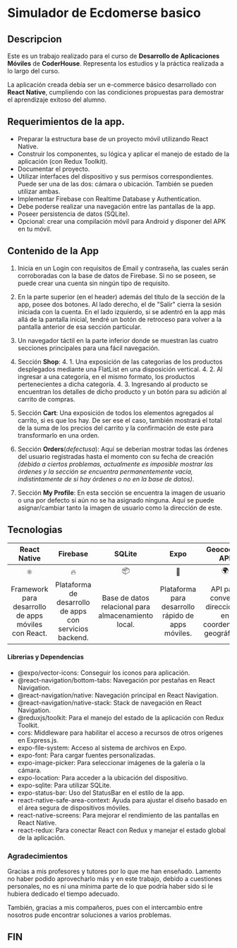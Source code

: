 # Simulador de Ecdomerse basico

## Descripcion
Este es un trabajo realizado para el curso de **Desarrollo de Aplicaciones Móviles** de **CoderHouse**. Representa los estudios y la práctica realizada a lo largo del curso.

La aplicación creada debía ser un e-commerce básico desarrollado con **React Native**, cumpliendo con las condiciones propuestas para demostrar el aprendizaje exitoso del alumno.



## Requerimientos de la app.

+ Preparar la estructura base de un proyecto móvil utilizando React Native.
+ Construir los componentes, su lógica y aplicar el manejo de estado de la aplicación (con Redux Toolkit).
+ Documentar el proyecto.
+ Utilizar interfaces del dispositivo y sus permisos correspondientes. Puede ser una de las dos: cámara o ubicación. También se pueden utilizar ambas.
+ Implementar Firebase con Realtime Database y Authentication.
+ Debe poderse realizar una navegación entre las pantallas de la app.
+ Poseer persistencia de datos (SQLite).
+ Opcional: crear una compilación móvil para Android y disponer del APK en tu móvil.

## Contenido de la App

1. Inicia en un Login con requisitos de Email y contraseña, las cuales serán corroboradas con la base de datos de Firebase. Si no se poseen, se puede crear una cuenta sin ningún tipo de requisito.

2. En la parte superior (en el header) además del título de la sección de la app, posee dos botones. Al lado derecho, el de "Salir" cierra la sesión iniciada con la cuenta. En el lado izquierdo, si se adentró en la app más allá de la pantalla inicial, tendré un botón de retroceso para volver a la pantalla anterior de esa sección particular.

3. Un navegador táctil en la parte inferior donde se muestran las cuatro secciones principales para una fácil navegación.

4. Sección **Shop**:
    4. 1. Una exposición de las categorías de los productos desplegados mediante una FlatList en una disposición vertical.
    4. 2. Al ingresar a una categoría, en el mismo formato, los productos pertenecientes a dicha categoría.
    4. 3. Ingresando al producto se encuentran los detalles de dicho producto y un botón para su adición al carrito de compras.

5. Sección **Cart**: 
    Una exposición de todos los elementos agregados al carrito, si es que los hay. De ser ese el caso, también mostrará el total de la suma de los precios del carrito y la confirmación de este para transformarlo en una orden.


6. Sección **Orders**(*defectusa*):
    Aquí se deberían mostrar todas las órdenes del usuario registradas hasta el momento con su fecha de creación *(debido a ciertos problemas, actualmente es imposible mostrar las órdenes y la sección se encuentra permanentemente vacía, indistintamente de si hay órdenes o no en la base de datos)*.


7. Sección **My Profile**:
    En esta sección se encuentra la imagen de usuario o una por defecto si aún no se ha asignado ninguna. Aquí se puede asignar/cambiar tanto la imagen de usuario como la dirección de este.


## Tecnologias


| React Native  | Firebase   | SQLite      | Expo    | Geocoding API |
|:-------------:|:----------:|:-----------:|:-------:|:-------------:|
| ⚛️             | 🔥         | 📦          | 📱      | 🌍            |
| Framework para desarrollo de apps móviles con React.             | Plataforma de desarrollo de apps con servicios backend.         |  Base de datos relacional para almacenamiento local.         | Plataforma para desarrollo rápido de apps móviles.      | API para convertir direcciones en coordenadas geográficas.            |


#### Librerias y Dependencias

- @expo/vector-icons: Conseguir los iconos para aplicación.
- @react-navigation/bottom-tabs: Navegación por pestañas en React Navigation.
- @react-navigation/native: Navegación principal en React Navigation.
- @react-navigation/native-stack: Stack de navegación en React Navigation.
- @reduxjs/toolkit: Para el manejo del estado de la aplicación con Redux Toolkit.
- cors: Middleware para habilitar el acceso a recursos de otros orígenes en Express.js.
- expo-file-system: Acceso al sistema de archivos en Expo.
- expo-font: Para cargar fuentes personalizadas.
- expo-image-picker: Para seleccionar imágenes de la galería o la cámara.
- expo-location: Para acceder a la ubicación del dispositivo.
- expo-sqlite: Para utilizar SQLite.
- expo-status-bar: Uso del StatusBar en el estilo de la app.
- react-native-safe-area-context: Ayuda para ajustar el diseño basado en el área segura de dispositivos móviles.
- react-native-screens: Para mejorar el rendimiento de las pantallas en React Native.
- react-redux: Para conectar React con Redux y manejar el estado global de la aplicación.


### Agradecimientos

Gracias a mis profesores y tutores por lo que me han enseñado. Lamento no haber podido aprovecharlo más y en este trabajo, debido a cuestiones personales, no es ni una mínima parte de lo que podría haber sido si le hubiera dedicado el tiempo adecuado.

También, gracias a mis compañeros, pues con el intercambio entre nosotros pude encontrar soluciones a varios problemas.

## FIN
    

